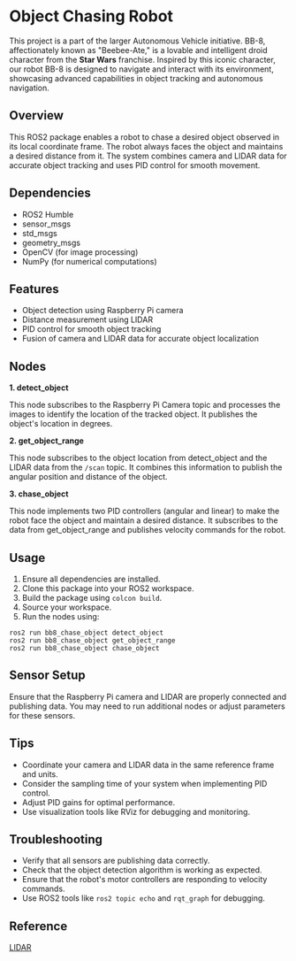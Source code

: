 # Object Chasing Robot

This project is a part of the larger Autonomous Vehicle initiative. BB-8, affectionately known as "Beebee-Ate," is a lovable and intelligent droid character from the __Star Wars__ franchise. Inspired by this iconic character, our robot BB-8 is designed to navigate and interact with its environment, showcasing advanced capabilities in object tracking and autonomous navigation.

## Overview

This ROS2 package enables a robot to chase a desired object observed in its local coordinate frame. The robot always faces the object and maintains a desired distance from it. The system combines camera and LIDAR data for accurate object tracking and uses PID control for smooth movement.

## Dependencies
- ROS2 Humble
- sensor_msgs
- std_msgs
- geometry_msgs
- OpenCV (for image processing)
- NumPy (for numerical computations)

## Features
- Object detection using Raspberry Pi camera
- Distance measurement using LIDAR
- PID control for smooth object tracking
- Fusion of camera and LIDAR data for accurate object localization

## Nodes
**1. detect_object**

This node subscribes to the Raspberry Pi Camera topic and processes the images to identify the location of the tracked object. It publishes the object's location in degrees.

**2. get_object_range**

This node subscribes to the object location from detect_object and the LIDAR data from the `/scan` topic. It combines this information to publish the angular position and distance of the object.

**3. chase_object**

This node implements two PID controllers (angular and linear) to make the robot face the object and maintain a desired distance. It subscribes to the data from get_object_range and publishes velocity commands for the robot.

## Usage
1. Ensure all dependencies are installed.
2. Clone this package into your ROS2 workspace.
3. Build the package using `colcon build`.
4. Source your workspace.
5. Run the nodes using:
```
ros2 run bb8_chase_object detect_object
ros2 run bb8_chase_object get_object_range
ros2 run bb8_chase_object chase_object
```

## Sensor Setup

Ensure that the Raspberry Pi camera and LIDAR are properly connected and publishing data. You may need to run additional nodes or adjust parameters for these sensors.

## Tips
- Coordinate your camera and LIDAR data in the same reference frame and units.
- Consider the sampling time of your system when implementing PID control.
- Adjust PID gains for optimal performance.
- Use visualization tools like RViz for debugging and monitoring.

## Troubleshooting
- Verify that all sensors are publishing data correctly.
- Check that the object detection algorithm is working as expected.
- Ensure that the robot's motor controllers are responding to velocity commands.
- Use ROS2 tools like `ros2 topic echo` and `rqt_graph` for debugging.

## Reference

[LIDAR](http://emanual.robotis.com/docs/en/platform/turtlebot3/appendix_lds_01/)
